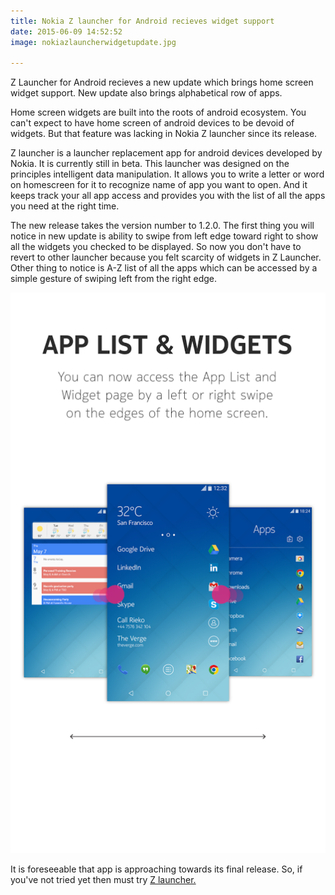 ```yaml
---
title: Nokia Z launcher for Android recieves widget support
date: 2015-06-09 14:52:52
image: nokiazlauncherwidgetupdate.jpg

---
```


<p class="intro"><span class="dropcap">Z</span> Launcher for Android recieves a new update which brings home screen widget support. New update also brings alphabetical row of apps.</p>



<p>Home screen widgets are built into the roots of android ecosystem. You can't expect to have home screen of android devices to be devoid of widgets. But that feature was lacking in Nokia Z launcher since its release.</p>

<p>Z launcher is a launcher replacement app for android devices developed by Nokia. It is currently still in beta. This launcher was designed on the principles intelligent data manipulation. It allows you  to write a letter or word on homescreen for it to recognize name of app you want to open. And it keeps track your all app access and provides you with the list of all the apps you need at the right time.</p>



<p>The new release takes the version number to 1.2.0. The first thing you will notice in new update is ability to swipe from left edge toward right to show all the widgets you checked to be displayed. So now you don't have to revert to other launcher because you felt scarcity of widgets in Z Launcher. Other thing to notice is A-Z list of all the apps which can be accessed by a simple gesture of swiping left from the right edge.</p>

<img src="/assets/blog-img/unnamed.png">

<p>It is foreseeable that app is approaching towards its final release. So, if you've not tried  yet then must try <a href="https://play.google.com/store/apps/details?id=com.nokia.z">Z launcher.</a></p>